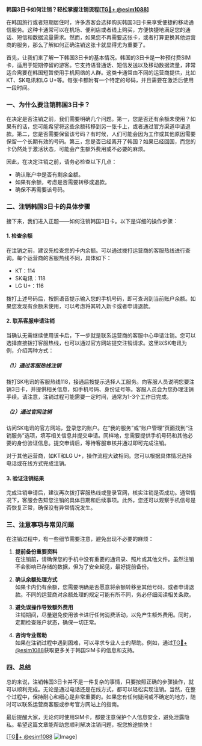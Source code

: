 **韩国3日卡如何注销？轻松掌握注销流程[[TG💪+ @esim1088](https://t.me/s/esim1088)]**

在韩国旅行或者短期居住时，许多游客会选择购买韩国3日卡来享受便捷的移动通信服务。这种卡通常可以在机场、便利店或者线上购买，方便快捷地满足您的通话、短信和数据流量需求。然而，如果您不再需要这张卡，或者打算更换其他运营商的服务，那么了解如何正确注销这张卡就显得尤为重要了。

首先，让我们来了解一下韩国3日卡的基本情况。韩国的3日卡是一种预付费SIM卡，适用于短期停留的游客。它支持语音通话、短信发送以及移动数据流量，非常适合需要在韩国短暂使用手机网络的人群。这类卡通常由不同的运营商提供，比如KT、SK电讯和LG U+等。每张卡都附有一个特定的号码，并且需要在激活后使用一段时间。

### **一、为什么要注销韩国3日卡？**

在决定是否注销之前，我们需要明确几个问题。第一，您是否还有余额未使用？如果有的话，您可能希望将这些余额转移到另一张卡上，或者通过官方渠道申请退款。第二，您是否需要保留该号码？有时候，人们可能会因为工作或其他原因需要保留一个长期有效的号码。第三，您是否已经离开了韩国？如果已经回国，而您的卡仍然处于激活状态，可能会产生额外费用或不必要的麻烦。

因此，在决定注销之前，请务必检查以下几点：
- 确认账户中是否有剩余金额。
- 如果有余额，考虑是否需要转移或退款。
- 确保不再需要该号码。

### **二、注销韩国3日卡的具体步骤**

接下来，我们进入正题——如何注销韩国3日卡。以下是详细的操作步骤：

#### **1. 检查余额**
在注销之前，建议先检查您的卡内余额。可以通过拨打运营商的客服热线进行查询。每个运营商的客服热线不同，具体如下：
- KT：114
- SK电讯：118
- LG U+：116

拨打上述号码后，按照语音提示输入您的手机号码，即可查询到当前账户余额。如果您发现有余额未使用，可以考虑将其转入新卡或者申请退款。

#### **2. 联系客服申请注销**
当确认无需继续使用该卡后，下一步就是联系运营商的客服中心申请注销。您可以选择直接拨打客服热线，也可以通过官方网站提交注销请求。这里以SK电讯为例，介绍两种方式：

##### **（1）通过客服热线注销**
拨打SK电讯的客服热线118，接通后按提示选择人工服务。向客服人员说明您要注销3日卡，并提供相关信息，如手机号码、身份证号等。客服人员会为您办理注销手续。请注意，注销过程可能需要一定时间，通常为1-3个工作日完成。

##### **（2）通过官网注销**
访问SK电讯的官方网站，登录您的账户。在“我的服务”或“账户管理”页面找到“注销服务”选项，填写相关信息并提交申请。同样地，您需要提供手机号码和其他必要的身份验证信息。提交申请后，等待客服审核并通过即可完成注销。

对于其他运营商，如KT和LG U+，操作流程大致相同。您可以根据具体情况选择电话或在线方式完成注销。

#### **3. 验证注销结果**
完成注销申请后，建议再次拨打客服热线或登录官网，核实注销是否成功。通常情况下，客服会告知您注销的具体日期和后续事项。此外，您还可以观察手机信号是否恢复正常，确保没有异常情况发生。

### **三、注意事项与常见问题**

在注销过程中，有一些细节需要注意，避免出现不必要的麻烦：

1. **提前备份重要资料**  
   在注销前，请确保您的手机中没有重要的通讯录、照片或其他文件。虽然注销不会影响已存储的数据，但为了安全起见，最好提前备份。

2. **确认余额处理方式**  
   如果卡内仍有余额，您需要明确是否愿意将余额转移至其他号码，或者申请退款。不同的运营商对余额处理的规定可能有所不同，务必仔细阅读相关条款。

3. **避免误操作导致额外费用**  
   注销期间，尽量避免使用该卡进行任何消费活动，以免产生额外费用。同时，定期检查账户状态，确保一切正常。

4. **咨询专业帮助**  
   如果在注销过程中遇到困难，可以寻求专业人士的帮助。例如，通过[TG💪+ @esim1088](https://t.me/s/esim1088)获取更多关于韩国SIM卡的信息和支持。

### **四、总结**

总的来说，注销韩国3日卡并不是一件复杂的事情，只要按照正确的步骤操作，就可以顺利完成。无论是通过电话还是在线方式，都可以轻松实现注销。当然，在整个过程中，保持耐心和细心是非常重要的。如果您有任何疑问或不确定的地方，随时可以联系运营商客服或参考官方网站上的指南。

最后提醒大家，无论何时使用SIM卡，都要注意保护个人信息安全，避免泄露隐私。希望这篇文章能帮助您顺利解决注销问题，祝您旅途愉快！

[[TG💪+ @esim1088](https://t.me/s/esim1088) ![Image](https://i.postimg.cc/4NQfJmqS/Snipaste-2025-05-13-00-14-12.png)]
